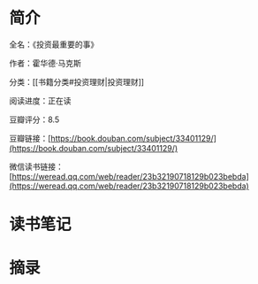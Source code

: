 # 简介

全名：《投资最重要的事》

作者：霍华德·马克斯

分类：[[书籍分类#投资理财|投资理财]]

阅读进度：正在读

豆瓣评分：8.5

豆瓣链接：[https://book.douban.com/subject/33401129/](https://book.douban.com/subject/33401129/)

微信读书链接：[https://weread.qq.com/web/reader/23b32190718129b023bebda](https://weread.qq.com/web/reader/23b32190718129b023bebda)

# 读书笔记



# 摘录


